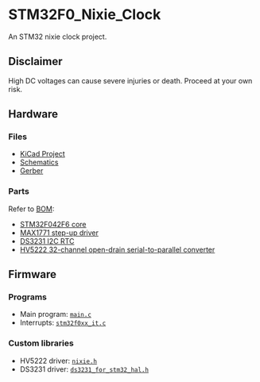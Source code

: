 # STM32F0_Nixie_Clock
An STM32 nixie clock project.

## Disclaimer
High DC voltages can cause severe injuries or death. Proceed at your own risk.

## Hardware 
### Files
* [KiCad Project](./Hardware/STM32F0_Nixie_Clock.pro)
* [Schematics](./Hardware/STM32F0_Nixie_Clock.pdf)
* [Gerber](./main/Hardware/Gerber)

### Parts
Refer to [BOM](./Hardware/STM32F0_Nixie_Clock_BOM.xlsx):
* [STM32F042F6 core](https://www.st.com/resource/en/datasheet/stm32f042f6.pdf)
* [MAX1771 step-up driver](https://datasheets.maximintegrated.com/en/ds/MAX1771.pdf)
* [DS3231 I2C RTC](https://www.maximintegrated.com/en/products/analog/real-time-clocks/DS3231.html)
* [HV5222 32-channel open-drain serial-to-parallel converter](https://ww1.microchip.com/downloads/en/DeviceDoc/20005418B.pdf)

## Firmware
### Programs
* Main program: [`main.c`](./Firmware/Core/Src/main.c)
* Interrupts: [`stm32f0xx_it.c`](/Firmware/Core/Src/stm32f0xx_it.c)

### Custom libraries
* HV5222 driver: [`nixie.h`](./Firmware/Core/Src/lib/sr)
* DS3231 driver: [`ds3231_for_stm32_hal.h`](https://github.com/eepj/ds3231_for_stm32_hal)
